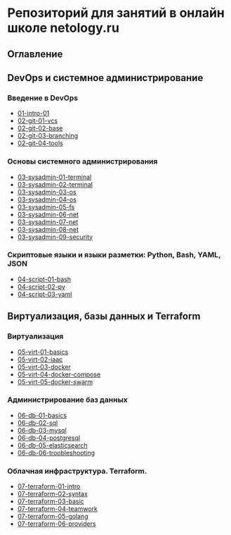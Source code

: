 # Репозиторий для занятий в онлайн школе netology.ru

## Оглавление 
## DevOps и системное администрирование
### Введение в DevOps
- [01-intro-01](https://github.com/dotsenkois/devops-netology/blob/main/01-intro-01/README.md)
- [02-git-01-vcs](https://github.com/dotsenkois/devops-netology/blob/main/02-git-01-vcs/README.md)
- [02-git-02-base](https://github.com/dotsenkois/devops-netology/tree/main/02-git-02-base)
- [02-git-03-branching](https://github.com/dotsenkois/devops-netology/blob/main/02-git-03-branching/README.md)
- [02-git-04-tools](https://github.com/dotsenkois/devops-netology/blob/main/02-git-04-tools/README.md)

### Основы системного администрирования
- [03-sysadmin-01-terminal](https://github.com/dotsenkois/devops-netology/tree/main/03-sysadmin-01-terminal)
- [03-sysadmin-02-terminal]()
- [03-sysadmin-03-os]()
- [03-sysadmin-04-os]()
- [03-sysadmin-05-fs]()
- [03-sysadmin-06-net]()
- [03-sysadmin-07-net]()
- [03-sysadmin-08-net]()
- [03-sysadmin-09-security]()

### Скриптовые языки и языки разметки: Python, Bash, YAML, JSON
- [04-script-01-bash](https://github.com/dotsenkois/devops-netology/blob/main/04-script-01-bash/README.md)
- [04-script-02-py](https://github.com/dotsenkois/devops-netology/blob/main/04-script-02-py/README.md)
- [04-script-03-yaml](https://github.com/dotsenkois/devops-netology/blob/main/04-script-03-yaml/README.md)

## Виртуализация, базы данных и Terraform

### Виртуализация
- [05-virt-01-basics](https://github.com/dotsenkois/devops-netology/blob/main/05-virt-01-basics/README.md)
- [05-virt-02-iaac](https://github.com/dotsenkois/devops-netology/blob/main/05-virt-02-iaac/README.md)
- [05-virt-03-docker](https://github.com/dotsenkois/devops-netology/blob/main/05-virt-03-docker/README.md)
- [05-virt-04-docker-compose](https://github.com/dotsenkois/devops-netology/blob/main/05-virt-04-docker-compose/README.md)
- [05-virt-05-docker-swarm](https://github.com/dotsenkois/devops-netology/blob/main/05-virt-05-docker-swarm/README.md)

### Администрирование баз данных
- [06-db-01-basics](https://github.com/dotsenkois/devops-netology/blob/main/06-db-01-basics/README.md)
- [06-db-02-sql](https://github.com/dotsenkois/devops-netology/blob/main/06-db-03-mysql/README.md)
- [06-db-03-mysql](https://github.com/dotsenkois/devops-netology/blob/main/06-db-04-postgresql/README.md)
- [06-db-04-postgresql]()
- [06-db-05-elasticsearch](https://github.com/dotsenkois/devops-netology/blob/main/06-db-05-elasticsearch/README.md)
- [06-db-06-troobleshooting](https://github.com/dotsenkois/devops-netology/blob/main/06-db-06-troobleshooting/README.md)

### Облачная инфраструктура. Terraform.
- [07-terraform-01-intro](https://github.com/dotsenkois/devops-netology/blob/main/07-terraform-01-intro/README.md)
- [07-terraform-02-syntax](https://github.com/dotsenkois/devops-netology/blob/main/07-terraform-02-syntax/README.md)
- [07-terraform-03-basic](https://github.com/dotsenkois/devops-netology/blob/main/07-terraform-03-basic/README.md)
- [07-terraform-04-teamwork](https://github.com/dotsenkois/devops-netology/blob/main/07-terraform-04-teamwork/README.md)
- [07-terraform-05-golang](https://github.com/dotsenkois/devops-netology/blob/main/07-terraform-05-golang/README.md)
- [07-terraform-06-providers](https://github.com/dotsenkois/devops-netology/blob/main/07-terraform-06-providers/README.md)
